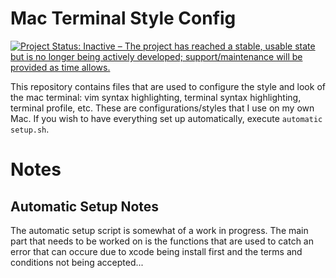 # Mac Terminal Style Config
[![Project Status: Inactive – The project has reached a stable, usable state but is no longer being actively developed; support/maintenance will be provided as time allows.](https://www.repostatus.org/badges/latest/inactive.svg)](https://www.repostatus.org/#inactive)

This repository contains files that are used to configure the style and look of the mac terminal: vim syntax highlighting, terminal syntax highlighting, terminal profile, etc.
These are configurations/styles that I use on my own Mac.
If you wish to have everything set up automatically, execute `automatic setup.sh`. 

# Notes
## Automatic Setup Notes
The automatic setup script is somewhat of a work in progress. The main part that needs to be worked on is the functions that are used to catch an error that can occure due to xcode being install first and the terms and conditions not being accepted...
